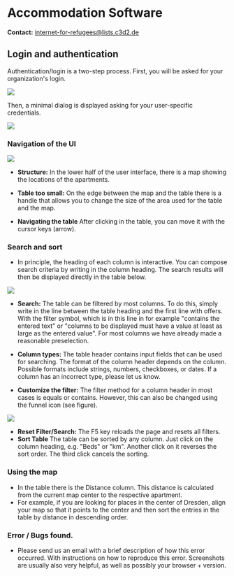 # Accommodation Software

**Contact:** <internet-for-refugees@lists.c3d2.de>

## Login and authentication

Authentication/login is a two-step process. First, you will be asked for your organization's login.

![](./graphics/org_password.png)

Then, a minimal dialog is displayed asking for your user-specific credentials.

![](./graphics/user_password.png)

### Navigation of the UI

![](./graphics/overview.png)

- **Structure:** In the lower half of the user interface, there is a map showing the locations of the apartments.
- **Table too small:** On the edge between the map and the table there is a handle that allows you to change the size of the area used for the table and the map.

- **Navigating the table** After clicking in the table, you can move it with the cursor keys (arrow).

<!--

It becomes that the flat is in the respective grey circle. For exact locations, the centre of the circle is the location.
-->

### Search and sort

- In principle, the heading of each column is interactive. You can compose
  search criteria by writing in the column heading. The search results will then
  be displayed directly in the table below.

![](./graphics/table.png)

- **Search:** The table can be filtered by most columns. To do this, simply
  write in the line between the table heading and the first line with offers.
  With the filter symbol, which is in this line in for example "contains the
  entered text" or "columns to be displayed must have a value at least as large
  as the entered value". For most columns we have already made a reasonable
  preselection.
- **Column types:** The table header contains input fields that can be used for
  searching. The format of the column header depends on the column. Possible
  formats include strings, numbers, checkboxes, or dates. If a column has an
  incorrect type, please let us know.

- **Customize the filter:** The filter method for a column header in most cases
  is equals or contains. However, this can also be changed using the funnel icon
  (see figure).

![](./graphics/city_column.png)

- **Reset Filter/Search:** The F5 key reloads the page and resets all filters.
- **Sort Table** The table can be sorted by any column. Just click on the column
  heading, e.g. "Beds" or "km". Another click on it reverses the sort order. The
  third click cancels the sorting.

### Using the map

- In the table there is the Distance column. This distance is calculated from
  the current map center to the respective apartment.
- For example, if you are looking for places in the center of Dresden, align
  your map so that it points to the center and then sort the entries in the
  table by distance in descending order.

### Error / Bugs found.

- Please send us an email with a brief description of how this error occurred.
  With instructions on how to reproduce this error. Screenshots are usually also
  very helpful, as well as possibly your browser + version.
